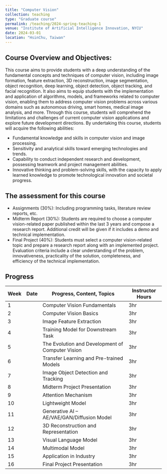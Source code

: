 ```yaml
---
title: "Computer Vision"
collection: teaching
type: "Graduate course"
permalink: /teaching/2024-spring-teaching-1
venue: "Institute of Artificial Intelligence Innovation, NYCU"
date: 2024-03-01
location: "HsinChu, Taiwan"
---
```


## Course Overview and Objectives:
This course aims to provide students with a deep understanding of the fundamental concepts and techniques of computer vision, including image formation, feature extraction, 3D reconstruction, image segmentation, object recognition, deep learning, object detection, object tracking, and facial recognition. It also aims to equip students with the implementation and application of algorithms, models, and frameworks related to computer vision, enabling them to address computer vision problems across various domains such as autonomous driving, smart homes, medical image analysis, and more. Through this course, students will comprehend the limitations and challenges of current computer vision applications and explore future development directions. By undertaking this course, students will acquire the following abilities:
* Fundamental knowledge and skills in computer vision and image processing.
* Sensitivity and analytical skills toward emerging technologies and trends.
* Capability to conduct independent research and development, possessing teamwork and project management abilities.
* Innovative thinking and problem-solving skills, with the capacity to apply learned knowledge to promote technological innovation and societal progress.
## The assessment for this course
* Assignments (30%): Including programming tasks, literature review reports, etc.
* Midterm Report (30%): Students are required to choose a computer vision-related paper published within the last 3 years and compose a research report. Additional credit will be given if it includes a demo and technical implementation.
* Final Project (40%): Students must select a computer vision-related topic and prepare a research report along with an implemented project. Evaluation criteria include a clear understanding of the problem, innovativeness, practicality of the solution, completeness, and efficiency of the technical implementation.

## Progress

| Week | Date       | Progress, Content, Topics         | Instructor Hours |
|------|------------|----------------------------------|------------------|
| 1    |            | Computer Vision Fundamentals      | 3hr              |
| 2    |            | Computer Vision Basics            | 3hr              |
| 3    |            | Image Feature Extraction          | 3hr              |
| 4    |            | Training Model for Downstream Task| 3hr              |
| 5    |            | The Evolution and Development of Computer Vision | 3hr |
| 6    |            | Transfer Learning and Pre-trained Models | 3hr       |
| 7    |            | Image Object Detection and Tracking | 3hr            |
| 8    |            | Midterm Project Presentation      | 3hr              |
| 9    |            | Attention Mechanism               | 3hr              |
| 10   |            | Lightweight Model                 | 3hr              |
| 11   |            | Generative AI – AE/VAE/GAN/Diffusion Model | 3hr    |
| 12   |            | 3D Reconstruction and Representation | 3hr            |
| 13   |            | Visual Language Model             | 3hr              |
| 14   |            | Multimodal Model                  | 3hr              |
| 15   |            | Application in Industry           | 3hr              |
| 16   |            | Final Project Presentation        | 3hr              |
